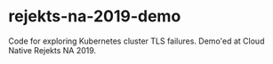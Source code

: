# rejekts-na-2019-demo
Code for exploring Kubernetes cluster TLS failures.  Demo'ed at Cloud Native Rejekts NA 2019.
